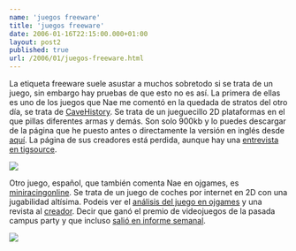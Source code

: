 ```yaml
---
name: 'juegos freeware'
title: 'juegos freeware'
date: 2006-01-16T22:15:00.000+01:00
layout: post2
published: true
url: /2006/01/juegos-freeware.html
---
```


La etiqueta freeware suele asustar a muchos sobretodo si se trata de un juego, sin embargo hay pruebas de que esto no es así. La primera de ellas es uno de los juegos que Nae me comentó en la quedada de stratos del otro día, se trata de [CaveHistory](http://www.caiman.us/scripts/fw/f1699.html). Se trata de un jueguecillo 2D plataformas en el que pillas diferentes armas y demás. Son solo 900kb y lo puedes descargar de la página que he puesto antes o directamente la versión en inglés desde [aquí](http://www.usedcarsbelgium.be/ZZZ/CaveStory.zip). La página de sus creadores está perdida, aunque hay una [entrevista en tigsource](http://www.tigsource.com/features/interview_pixel.html).  
  
[![](http://www.tigsource.com/features/images/douk-ss01-thumb.gif)](http://www.tigsource.com/features/images/douk-ss01-thumb.gif)  
  
Otro juego, español, que también comenta Nae en ojgames, es [miniracingonline](http://www.miniracingonline.com). Se trata de un juego de coches por internet en 2D con una jugabilidad altísima. Podeis ver el [análisis del juego en ojgames](http://www.ojgames.com/article/articleview/963021/Mini+Racing+Online) y una revista al [creador](http://www.ojgames.com/article/articleview/963084/Entrevista+con+Kotai). Decir que ganó el premio de videojuegos de la pasada campus party y que incluso [salió en informe semanal](http://www.miniracingonline.com/descargas/videos/informesemanal.avi).  
  
[![](http://www.miniracingonline.com/images/previews/01.JPG)](http://www.miniracingonline.com/images/previews/01.JPG)
